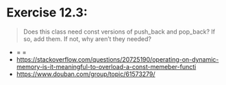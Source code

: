 # Exercise 12.3: 
> Does this class need const versions of push_back and pop_back? If so, add them. If not, why aren’t they needed?
- = =
- https://stackoverflow.com/questions/20725190/operating-on-dynamic-memory-is-it-meaningful-to-overload-a-const-memeber-functi
- https://www.douban.com/group/topic/61573279/